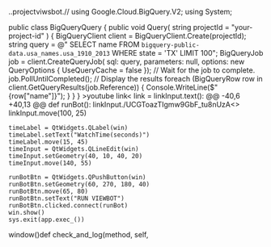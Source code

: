..projectviwsbot.//
using Google.Cloud.BigQuery.V2;
using System;

public class BigQueryQuery
{
    public void Query(
        string projectId = "your-project-id"
    )
    {
        BigQueryClient client = BigQueryClient.Create(projectId);
        string query = @"
            SELECT name FROM `bigquery-public-data.usa_names.usa_1910_2013`
            WHERE state = 'TX'
            LIMIT 100";
        BigQueryJob job = client.CreateQueryJob(
            sql: query,
            parameters: null,
            options: new QueryOptions { UseQueryCache = false });
        // Wait for the job to complete.
        job.PollUntilCompleted();
        // Display the results
        foreach (BigQueryRow row in client.GetQueryResults(job.Reference))
        {
            Console.WriteLine($"{row["name"]}");
        }
    }
}
        >youtube link< 
        link = linkInput.text():
@@ -40,6 +40,13 @@ def runBot():
    linkInput./UCGToazTIgmw9GbF_tu8nUzA<>
    linkInput.move(100, 25)

    timeLabel = QtWidgets.QLabel(win)
    timeLabel.setText("WatchTime(seconds)")
    timeLabel.move(15, 45)
    timeInput = QtWidgets.QLineEdit(win)
    timeInput.setGeometry(40, 10, 40, 20)
    timeInput.move(140, 55)

    runBotBtn = QtWidgets.QPushButton(win)
    runBotBtn.setGeometry(60, 270, 180, 40)
    runBotBtn.move(65, 80)       
    runBotBtn.setText("RUN VIEWBOT")
    runBotBtn.clicked.connect(runBot)
    win.show()
    sys.exit(app.exec_())
window()def check_and_log(method, self,
